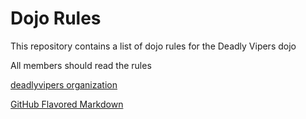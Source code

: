 Dojo Rules
==========

This repository contains a list of dojo rules for the Deadly Vipers dojo

All members should read the rules

 [deadlyvipers organization](https://github.com/deadlyvipers)
 
 [GitHub Flavored Markdown](https://help.github.com/articles/markdown-basics) 
